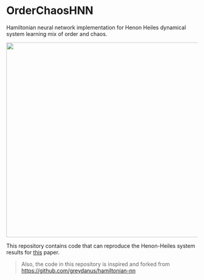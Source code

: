 # OrderChaosHNN
Hamiltonian neural network implementation for Henon Heiles dynamical system learning mix of order and chaos.


<img src="https://github.com/anshu957/OrderChaosHNN/blob/master/NNSchematic2.png" width="512">

This repository contains code that can reproduce the Henon-Heiles system results for [this](https://journals.aps.org/pre/abstract/10.1103/PhysRevE.101.062207) paper.

> Also, the code in this repository is inspired and forked from https://github.com/greydanus/hamiltonian-nn



